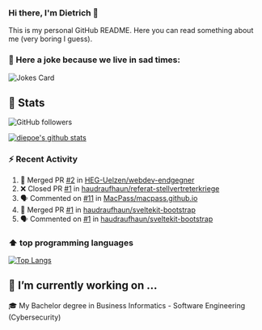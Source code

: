### Hi there, I'm Dietrich 👋

This is my personal GitHub README. Here you can read something about me (very boring I guess).

### 🤡 Here a joke because we live in sad times:
![Jokes Card](https://readme-jokes.vercel.app/api)

## :rocket: Stats

 ![GitHub followers](https://img.shields.io/github/followers/diepoe?label=GitHub-Followers&logo=GitHub&style=for-the-badge)
  
[![diepoe's github stats](https://github-readme-stats.vercel.app/api?username=diepoe&show_icons=true&theme=vue&hide_border=true)](https://github.com/anuraghazra/github-readme-stats)

### ⚡ Recent Activity

<!--START_SECTION:activity-->
1. 🎉 Merged PR [#2](https://github.com/HEG-Uelzen/webdev-endgegner/pull/2) in [HEG-Uelzen/webdev-endgegner](https://github.com/HEG-Uelzen/webdev-endgegner)
2. ❌ Closed PR [#1](https://github.com/haudraufhaun/referat-stellvertreterkriege/pull/1) in [haudraufhaun/referat-stellvertreterkriege](https://github.com/haudraufhaun/referat-stellvertreterkriege)
3. 🗣 Commented on [#11](https://github.com/MacPass/macpass.github.io/issues/11) in [MacPass/macpass.github.io](https://github.com/MacPass/macpass.github.io)
4. 🎉 Merged PR [#1](https://github.com/haudraufhaun/sveltekit-bootstrap/pull/1) in [haudraufhaun/sveltekit-bootstrap](https://github.com/haudraufhaun/sveltekit-bootstrap)
5. 🗣 Commented on [#1](https://github.com/haudraufhaun/sveltekit-bootstrap/issues/1) in [haudraufhaun/sveltekit-bootstrap](https://github.com/haudraufhaun/sveltekit-bootstrap)
<!--END_SECTION:activity-->

### ⬆️ top programming languages
[![Top Langs](https://github-readme-stats.vercel.app/api/top-langs/?username=diepoe&theme=vue&hide_border=true)](https://github.com/anuraghazra/github-readme-stats)

## 🔭 I’m currently working on ...

🎓 My Bachelor degree in Business Informatics - Software Engineering (Cybersecurity)
